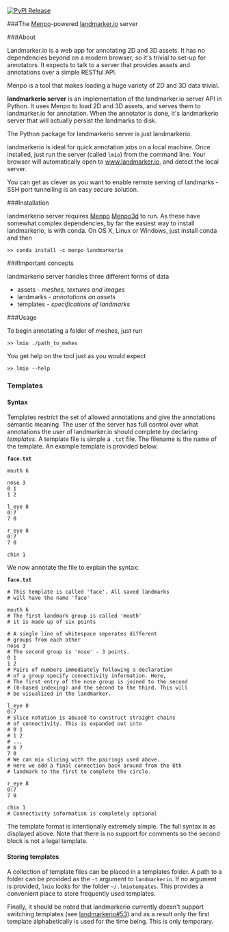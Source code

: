 [![PyPI Release](http://img.shields.io/pypi/v/landmarkerio-server.svg?style=flat)](https://pypi.python.org/pypi/landmarkerio-server)

###The [Menpo](https://github.com/menpo/menpo)-powered [landmarker.io](https://github.com/menpo/landmarker.io) server

###About

Landmarker.io is a web app for annotating 2D and 3D assets. It has no
dependencies beyond on a modern browser, so it's trivial to set-up for
annotators. It expects to talk to a server that provides assets and annotations
over a simple RESTful API.

Menpo is a tool that makes loading a huge variety of 2D and 3D data trivial.

**landmarkerio server** is an implementation of the landmarker.io server API
in Python. It uses Menpo to load 2D and 3D assets, and serves them to
landmarker.io for annotation. When the annotator is done, it's
landmarkerio server that will actually persist the landmarks to disk.

The Python package for landmarkerio server is just landmarkerio.

landmarkerio is ideal for quick annotation jobs on a local machine.
Once installed, just run the server (called `lmio`) from the command
line. Your browser will automatically open to www.landmarker.io, and detect
the local server.

You can get as clever as you want to enable remote serving of landmarks -
SSH port tunnelling is an easy secure solution.

###Installation

landmarkerio server requires [Menpo](https://github.com/menpo/menpo)
[Menpo3d](https://github.com/menpo/menpo) to run. As these have somewhat
complex dependencies, by far the easiest way to install landmarkerio, is
with conda. On OS X, Linux or Windows, just install conda and then 
```
>> conda install -c menpo landmarkerio
```

###Important concepts

landmarkerio server handles three different forms of data

- assets - *meshes, textures and images*
- landmarks - *annotations on assets*
- templates - *specifications of landmarks*


###Usage

To begin annotating a folder of meshes, just run
```
>> lmio ./path_to_mehes
```

You get help on the tool just as you would expect

```
>> lmio --help
```

### Templates

#### Syntax

Templates restrict the set of allowed annotations and give the annotations
semantic meaning. The user of the server has full control over what
annotations the user of landmarker.io should complete by declaring *templates*.
A template file is simple a `.txt` file. The filename is the name of the template.
An example template is provided below.

**`face.txt`**
```text
mouth 6

nose 3
0 1
1 2

l_eye 8
0:7
7 0

r_eye 8
0:7
7 0

chin 1

```
We now annotate the file to explain the syntax:

**`face.txt`**
```
# This template is called 'face'. All saved landmarks
# will have the name 'face'
```

```text
mouth 6
# The first landmark group is called 'mouth'
# it is made up of six points

# A single line of whitespace seperates different
# groups from each other
nose 3
# The second group is 'nose' - 3 points.
0 1
1 2
# Pairs of numbers immediately following a declaration
# of a group specify connectivity information. Here,
# The first entry of the nose group is joined to the second
# (0-based indexing) and the second to the third. This will
# be visualized in the landmarker.

l_eye 8
0:7
# Slice notation is abused to construct straight chains
# of connectivity. This is expanded out into
# 0 1
# 1 2
# ...
# 6 7
7 0
# We can mix slicing with the pairings used above.
# Here we add a final connection back around from the 8th
# landmark to the first to complete the circle.

r_eye 8
0:7
7 0

chin 1
# Connectivity information is completely optional

```
The template format is intentionally extremely simple. The full
syntax is as displayed above. Note that there is no support for comments
so the second block is not a legal template.

#### Storing templates

A collection of template files can be placed in a templates folder.
A path to a folder can be provided as the `-t` argument to
`landmarkerio`. If no argument is provided, `lmio` looks for
the folder `~/.lmiotempates`. This provides a convenient place to
store frequently used templates.

Finally, it should be noted that landmarkerio currently doesn't support
switching templates (see
[landmarkerio#53](https://github.com/menpo/landmarker.io/issues/53)) and
as a result only the first template alphabetically is used for the time
being. This is only temporary.
